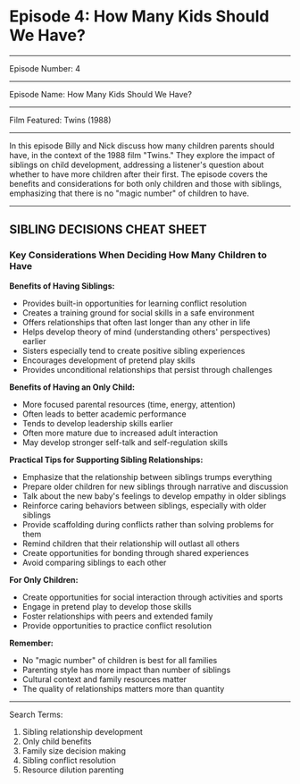 # **Episode 4: How Many Kids Should We Have?**

---

Episode Number: 4

---

Episode Name: How Many Kids Should We Have?

---

Film Featured: Twins (1988)

---

In this episode Billy and Nick discuss how many children parents should have, in the context of the 1988 film "Twins." They explore the impact of siblings on child development, addressing a listener's question about whether to have more children after their first. The episode covers the benefits and considerations for both only children and those with siblings, emphasizing that there is no "magic number" of children to have.

---

## SIBLING DECISIONS CHEAT SHEET

### Key Considerations When Deciding How Many Children to Have

**Benefits of Having Siblings:**
- Provides built-in opportunities for learning conflict resolution
- Creates a training ground for social skills in a safe environment
- Offers relationships that often last longer than any other in life
- Helps develop theory of mind (understanding others' perspectives) earlier
- Sisters especially tend to create positive sibling experiences
- Encourages development of pretend play skills
- Provides unconditional relationships that persist through challenges

**Benefits of Having an Only Child:**
- More focused parental resources (time, energy, attention)
- Often leads to better academic performance
- Tends to develop leadership skills earlier
- Often more mature due to increased adult interaction
- May develop stronger self-talk and self-regulation skills

**Practical Tips for Supporting Sibling Relationships:**
- Emphasize that the relationship between siblings trumps everything
- Prepare older children for new siblings through narrative and discussion
- Talk about the new baby's feelings to develop empathy in older siblings
- Reinforce caring behaviors between siblings, especially with older siblings
- Provide scaffolding during conflicts rather than solving problems for them
- Remind children that their relationship will outlast all others
- Create opportunities for bonding through shared experiences
- Avoid comparing siblings to each other

**For Only Children:**
- Create opportunities for social interaction through activities and sports
- Engage in pretend play to develop those skills
- Foster relationships with peers and extended family
- Provide opportunities to practice conflict resolution

**Remember:**
- No "magic number" of children is best for all families
- Parenting style has more impact than number of siblings
- Cultural context and family resources matter
- The quality of relationships matters more than quantity

---

Search Terms:
1. Sibling relationship development
2. Only child benefits
3. Family size decision making
4. Sibling conflict resolution
5. Resource dilution parenting